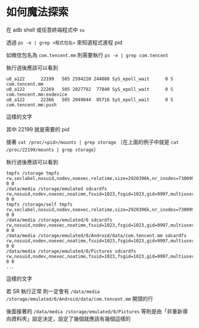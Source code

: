 # 如何魔法探索


在 adb shell 或任意終端程式中 `su`

透過 `ps -e | grep <程式包名>` 來知道程式進程 pid
   
如微信包名為 `com.tencent.mm` 則需要執行 `ps -e | grep com.tencent`

執行過後應該可以看到

```
u0_a122      22199   505 2594220 244088 SyS_epoll_wait      0 S com.tencent.mm
u0_a122      22269   505 2027792  77840 SyS_epoll_wait      0 S com.tencent.mm:exdevice
u0_a122      22366   505 2049844  85716 SyS_epoll_wait      0 S com.tencent.mm:push
```

這樣的文字

其中 22199 就是需要的 pid

接著 `cat /proc/<pid>/mounts | grep storage` （在上面的例子中就是 `cat /proc/22199/mounts | grep storage`）

執行過後應該可以看到
```
tmpfs /storage tmpfs rw,seclabel,nosuid,nodev,noexec,relatime,size=2920396k,nr_inodes=730099,mode=755,gid=1000 0 0
/data/media /storage/emulated sdcardfs rw,nosuid,nodev,noexec,noatime,fsuid=1023,fsgid=1023,gid=9997,multiuser,mask=7,derive_gid,default_normal 0 0
tmpfs /storage/self tmpfs rw,seclabel,nosuid,nodev,noexec,relatime,size=2920396k,nr_inodes=730099,mode=755,gid=1000 0 0
/data/media /storage/emulated/0 sdcardfs rw,nosuid,nodev,noexec,noatime,fsuid=1023,fsgid=1023,gid=9997,multiuser,mask=7,derive_gid,default_normal 0 0
/data/media /storage/emulated/0/Android/data/com.tencent.mm sdcardfs rw,nosuid,nodev,noexec,noatime,fsuid=1023,fsgid=1023,gid=9997,multiuser,mask=7,derive_gid,default_normal 0 0
/data/media /storage/emulated/0/Pictures sdcardfs rw,nosuid,nodev,noexec,noatime,fsuid=1023,fsgid=1023,gid=9997,multiuser,mask=7,derive_gid,default_normal 0 0
...
```

這樣的文字

若 SR 執行正常 則一定會有 `/data/media /storage/emulated/0/Android/data/com.tencent.mm` 開頭的行

後面接著的 `/data/media /storage/emulated/0/Pictures` 等則是由「非重新導向資料夾」設定決定，設定了幾個就應該有幾個這樣的
